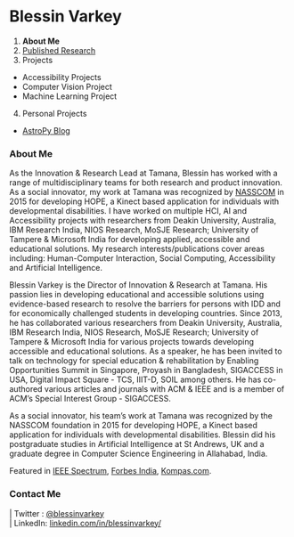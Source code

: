 # Blessin Varkey

1. **About Me**
2. [Published Research](https://blessinvarkey.github.io/research/research)
3. Projects
  - Accessibility Projects
  - Computer Vision Project 
  - Machine Learning Project
4. Personal Projects
  - [AstroPy Blog](https://blessinvarkey.github.io/astropy)



### About Me

As the Innovation & Research Lead at Tamana, Blessin has worked with a range of multidisciplinary teams for both research and product innovation. As a social innovator, my work at Tamana was recognized by [NASSCOM](https://nasscomfoundation.org/nsif-winners/winner-kinect-based-applications-tamana/) in 2015 for developing HOPE, a Kinect based application for individuals with developmental disabilities. I have worked on multiple HCI, AI and Accessibility projects with researchers from Deakin University, Australia, IBM Research India, NIOS Research, MoSJE Research; University of Tampere & Microsoft India for developing applied, accessible and educational solutions. My research interests/publications cover areas including: Human-Computer Interaction, Social Computing, Accessibility and Artificial Intelligence. 

Blessin Varkey is the Director of Innovation & Research at Tamana. His passion lies in developing educational and accessible solutions using evidence-based research to resolve the barriers for persons with IDD and for economically challenged students in developing countries. Since 2013, he has collaborated various researchers from Deakin University, Australia, IBM Research India, NIOS Research, MoSJE Research; University of Tampere & Microsoft India for various projects towards developing accessible and educational solutions. As a speaker, he has been invited to talk on technology for special education & rehabilitation by Enabling Opportunities Summit in Singapore, Proyash in Bangladesh, SIGACCESS in USA, Digital Impact Square - TCS, IIIT-D, SOIL among others. He has co-authored various articles and journals with ACM & IEEE and is a member of ACM’s Special Interest Group - SIGACCESS. 

As a social innovator, his team’s work at Tamana was recognized by the NASSCOM foundation in 2015 for developing HOPE, a Kinect based application for individuals with developmental disabilities. Blessin did his postgraduate studies in Artificial Intelligence at St Andrews, UK and a graduate degree in Computer Science Engineering in Allahabad, India.

Featured in [IEEE Spectrum](https://spectrum.ieee.org/at-work/tech-careers/an-engineer-explains-how-to-forge-a-career-designing-for-disabilities), [Forbes India](https://www.forbesindia.com/article/forbes-lifes/covid19-special-children-face-a-challenged-world/60509/1), [Kompas.com](https://sains.kompas.com/read/2016/07/01/15070697/microsoft.dan.belajar.coding.kilat.4.menit?page=all).   


### Contact Me
| Twitter : [@blessinvarkey](https://twitter.com/blessinvarkey) <br>| LinkedIn:  [linkedin.com/in/blessinvarkey/](https://www.linkedin.com/in/blessinvarkey/)
